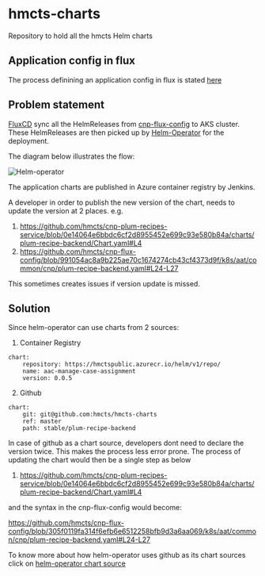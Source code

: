 # hmcts-charts
Repository to hold all the hmcts Helm charts

## Application config in flux

The process definining an application config in flux is stated [here](https://hmcts.github.io/ways-of-working/new-component/gitops-flux.html#application-config-in-flux)

## Problem statement

[FluxCD](https://github.com/fluxcd/flux) sync all the HelmReleases from [cnp-flux-config](https://github.com/hmcts/cnp-flux-config) to AKS cluster. These HelmReleases are then picked up by [Helm-Operator](https://docs.fluxcd.io/projects/helm-operator/en/latest/) for the deployment.

The diagram below illustrates the flow:

![Helm-operator](https://docs.fluxcd.io/projects/helm-operator/en/latest/_files/fluxcd-helm-operator-diagram.png)

The application charts are published in Azure container registry by Jenkins.

A developer in order to publish the new version of the chart, needs to update the version at 2 places. e.g.
1. https://github.com/hmcts/cnp-plum-recipes-service/blob/0e14064e6bbdc6cf2d8955452e699c93e580b84a/charts/plum-recipe-backend/Chart.yaml#L4
2. https://github.com/hmcts/cnp-flux-config/blob/991054ac8a9b225ae70c1674274cb43cf4373d9f/k8s/aat/common/cnp/plum-recipe-backend.yaml#L24-L27

This sometimes creates issues if version update is missed.

## Solution

Since helm-operator can use charts from 2 sources:
1. Container Registry

```
chart:
    repository: https://hmctspublic.azurecr.io/helm/v1/repo/
    name: aac-manage-case-assignment
    version: 0.0.5
```

2. Github

```
chart:
    git: git@github.com:hmcts/hmcts-charts
    ref: master
    path: stable/plum-recipe-backend
```

In case of github as a chart source, developers dont need to declare the version twice. This makes the process less error prone. The process of updating the chart would then be a single step as below

1. https://github.com/hmcts/cnp-plum-recipes-service/blob/0e14064e6bbdc6cf2d8955452e699c93e580b84a/charts/plum-recipe-backend/Chart.yaml#L4

and the syntax in the cnp-flux-config would become:

https://github.com/hmcts/cnp-flux-config/blob/305f0119fa314f6efb6e6512258bfb9d3a6aa069/k8s/aat/common/cnp/plum-recipe-backend.yaml#L24-L27


To know more about how helm-operator uses github as its chart sources click on [helm-operator chart source](https://docs.fluxcd.io/projects/helm-operator/en/latest/helmrelease-guide/chart-sources/)
